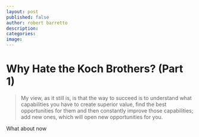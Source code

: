 ```yaml
---
layout: post
published: false
author: robert barretto
description:
categories:  
image:
---
```


# Why Hate the Koch Brothers? (Part 1)

> My view, as it still is, is that the way to succeed is to understand what capabilities you have to create superior value, find the best opportunities for them and then constantly improve those capabilities; add new ones, which will open new opportunities for you.

What about now
